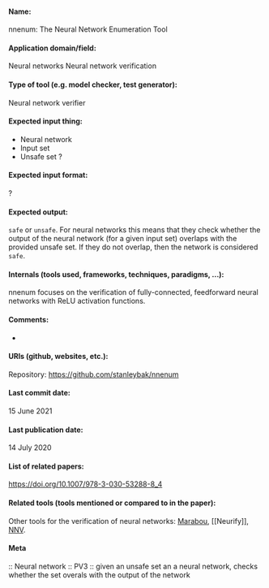 #### Name:
nnenum: The Neural Network Enumeration Tool

#### Application domain/field:
Neural networks
Neural network verification

#### Type of tool (e.g. model checker, test generator):
Neural network verifier

#### Expected input thing:
- Neural network
- Input set
- Unsafe set
?

#### Expected input format:
?

#### Expected output:
`safe` or `unsafe`. 
For neural networks this means that they check whether the output of the neural network (for a given input set) overlaps with the provided unsafe set. If they do not overlap, then the network is considered `safe`.

#### Internals (tools used, frameworks, techniques, paradigms, ...):
nnenum focuses on the verification of fully-connected, feedforward neural networks with ReLU activation functions.

#### Comments:
-

#### URIs (github, websites, etc.):
Repository: https://github.com/stanleybak/nnenum

#### Last commit date:
15 June 2021

#### Last publication date:
14 July 2020

#### List of related papers:
https://doi.org/10.1007/978-3-030-53288-8_4

#### Related tools (tools mentioned or compared to in the paper):
Other tools for the verification of neural networks: [Marabou](Marabou.md), [[Neurify]], [NNV](NNV.md).

#### Meta
:: Neural network
:: PV3 :: given an unsafe set an a neural network, checks whether the set overals with the output of the network
